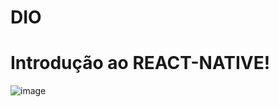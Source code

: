 # DIO
# Introdução ao REACT-NATIVE!

![image](https://user-images.githubusercontent.com/107360634/176058789-ab057ec0-5d85-44e2-a0ec-75acfb5e691a.png)
